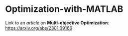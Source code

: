 # Optimization-with-MATLAB
Link to an *article* on **Multi-objective Optimization**: https://arxiv.org/abs/2301.09166